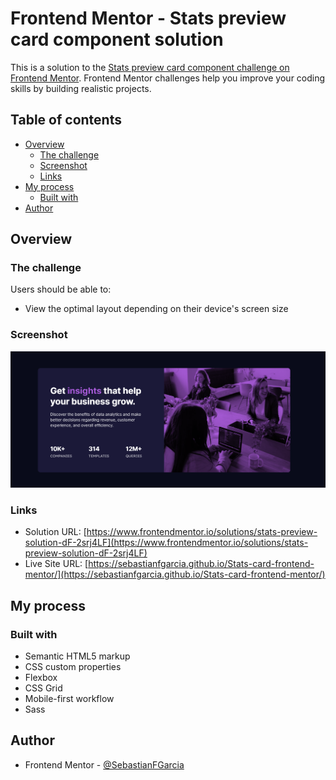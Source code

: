 # Frontend Mentor - Stats preview card component solution

This is a solution to the [Stats preview card component challenge on Frontend Mentor](https://www.frontendmentor.io/challenges/stats-preview-card-component-8JqbgoU62). Frontend Mentor challenges help you improve your coding skills by building realistic projects. 

## Table of contents

- [Overview](#overview)
  - [The challenge](#the-challenge)
  - [Screenshot](#screenshot)
  - [Links](#links)
- [My process](#my-process)
  - [Built with](#built-with)
- [Author](#author)


## Overview

### The challenge

Users should be able to:

- View the optimal layout depending on their device's screen size

### Screenshot

![](./images/Screenshot.PNG)



### Links

- Solution URL: [https://www.frontendmentor.io/solutions/stats-preview-solution-dF-2srj4LF](https://www.frontendmentor.io/solutions/stats-preview-solution-dF-2srj4LF)
- Live Site URL: [https://sebastianfgarcia.github.io/Stats-card-frontend-mentor/](https://sebastianfgarcia.github.io/Stats-card-frontend-mentor/)

## My process

### Built with

- Semantic HTML5 markup
- CSS custom properties
- Flexbox
- CSS Grid
- Mobile-first workflow
- Sass

## Author


- Frontend Mentor - [@SebastianFGarcia](https://www.frontendmentor.io/profile/SebastianFGarcia)